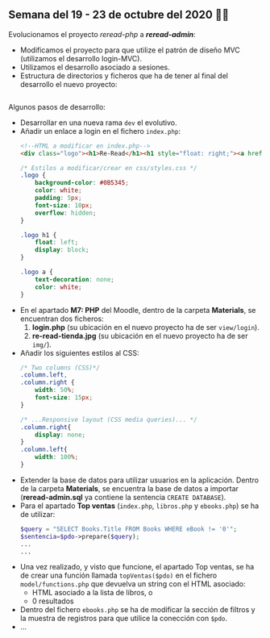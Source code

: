 ## Semana del 19 - 23 de octubre del 2020 :mega::mega:
Evolucionamos el proyecto *reread-php* a ***reread-admin***:
- Modificamos el proyecto para que utilize el patrón de diseño MVC (utilizamos el desarrollo login-MVC).
- Utilizamos el desarrollo asociado a sesiones.
- Estructura de directorios y ficheros que ha de tener al final del desarrollo el nuevo proyecto:
    ```

    ```
Algunos pasos de desarrollo:
- Desarrollar en una nueva rama ```dev``` el evolutivo.
- Añadir un enlace a login en el fichero ```index.php```:
    ```HTML
    <!--HTML a modificar en index.php-->
    <div class="logo"><h1>Re-Read</h1><h1 style="float: right;"><a href="view/login.php">Login</a></h1></div>
    ```
    ```CSS
    /* Estilos a modificar/crear en css/styles.css */
    .logo {
        background-color: #0B5345;
        color: white;
        padding: 5px;
        font-size: 10px;
        overflow: hidden;
    }

    .logo h1 {
        float: left;
        display: block;
    }

    .logo a {
        text-decoration: none;
        color: white;
    }
    ```
- En el apartado **M7: PHP** del Moodle, dentro de la carpeta **Materials**, se encuentran dos ficheros:
    1. **login.php** (su ubicación en el nuevo proyecto ha de ser ```view/login```).
    2. **re-read-tienda.jpg** (su ubicación en el nuevo proyecto ha de ser ```img/```).
- Añadir los siguientes estilos al CSS:
    ```CSS
    /* Two columns (CSS)*/
    .column.left,
    .column.right {
        width: 50%;
        font-size: 15px;
    }
    ````
    ```CSS
    /* ...Responsive layout (CSS media queries)... */
    .column.right{
        display: none;
    }
    .column.left{
        width: 100%;
    }
    ```
- Extender la base de datos para utilizar usuarios en la aplicación. Dentro de la carpeta **Materials**, se encuentra la base de datos a importar (**reread-admin.sql** ya contiene la sentencia ```CREATE DATABASE```).
- Para el apartado **Top ventas** (```index.php```, ```libros.php``` y ```ebooks.php```) se ha de utilizar:
    ```PHP
    $query = "SELECT Books.Title FROM Books WHERE eBook != '0'";
    $sentencia=$pdo->prepare($query);
    ...
    ...
    ```
- Una vez realizado, y visto que funcione, el apartado Top ventas, se ha de crear una función llamada ```topVentas($pdo)``` en el fichero ```model/functions.php``` que devuelva un string con el HTML asociado:
    - HTML asociado a la lista de libros, o
    - 0 resultados
- Dentro del fichero ```ebooks.php``` se ha de modificar la sección de filtros y la muestra de registros para que utilice la conección con ```$pdo```.
- ...

